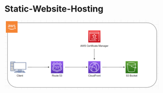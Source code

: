 # Static-Website-Hosting



![image alt](https://github.com/Bhaskar-Praveen/Static-Website-Hosting/blob/0f5f3832a9a5021ca3ddf395edc613f07821aa1f/infrastructure.png)
